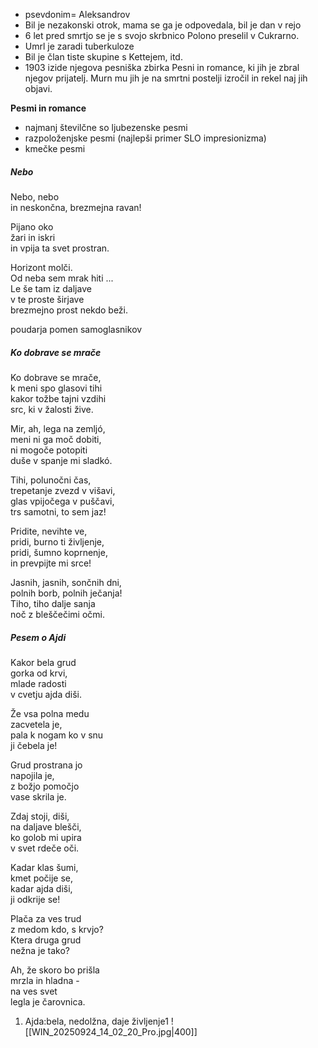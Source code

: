- psevdonim= Aleksandrov
- Bil je nezakonski otrok, mama se ga je odpovedala, bil je dan v rejo
- 6 let pred smrtjo se je s svojo skrbnico Polono preselil v Cukrarno. 
- Umrl je zaradi tuberkuloze
- Bil je član tiste skupine s Kettejem, itd.
- 1903  izide njegova pesniška zbirka Pesni in romance, ki jih je zbral njegov prijatelj. Murn mu jih je na smrtni postelji izročil in rekel naj jih objavi.

**Pesmi in romance**
- najmanj številčne so ljubezenske pesmi
- razpoloženjske pesmi (najlepši primer SLO impresionizma)
- kmečke pesmi
##### Nebo
Nebo, nebo  
in neskončna, brezmejna ravan!  
  
Pijano oko  
žari in iskri  
in vpija ta svet prostran.  
  
Horizont molči.  
Od neba sem mrak hiti ...  
Le še tam iz daljave  
v te proste širjave  
brezmejno prost nekdo beži.

poudarja pomen samoglasnikov


##### Ko dobrave se mrače
Ko dobrave se mrače,  
k meni spo glasovi tihi  
kakor tožbe tajni vzdihi  
src, ki v žalosti žive.  
  
Mir, ah, lega na zemljó,  
meni ni ga moč dobiti,  
ni mogoče potopiti  
duše v spanje mi sladkó.  
  
Tihi, polunočni čas,  
trepetanje zvezd v višavi,  
glas vpijočega v puščavi,  
trs samotni, to sem jaz!  
  
Pridite, nevihte ve,  
pridi, burno ti življenje,  
pridi, šumno koprnenje,  
in prevpijte mi srce!  
  
Jasnih, jasnih, sončnih dni,  
polnih borb, polnih ječanja!  
Tiho, tiho dalje sanja  
noč z bleščečimi očmi.


##### Pesem o Ajdi
Kakor bela grud  
gorka od krvi,  
mlade radosti  
v cvetju ajda diši.  
  
Že vsa polna medu  
zacvetela je,  
pala k nogam ko v snu  
ji čebela je!  
  
Grud prostrana jo  
napojila je,  
z božjo pomočjo  
vase skrila je.  
  
Zdaj stoji, diši,  
na daljave blešči,  
ko golob mi upira  
v svet rdeče oči.  
  
Kadar klas šumi,  
kmet počije se,  
kadar ajda diši,  
ji odkrije se!  
  
Plača za ves trud  
z medom kdo, s krvjo?  
Ktera druga grud  
nežna je tako?  
  
Ah, že skoro bo prišla  
mrzla in hladna -  
na ves svet  
legla je čarovnica.

1. Ajda:bela, nedolžna, daje življenje1
![[WIN_20250924_14_02_20_Pro.jpg|400]]
